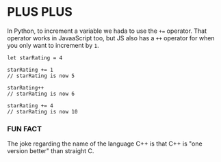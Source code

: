 # PLUS PLUS

In Python, to increment a variable we hada to use the `+=` operator. That operator works in JavaaScript too, but JS also has a `++` operator for when you only want to increment by `1`.

    let starRating = 4

    starRating += 1
    // starRating is now 5

    starRating++
    // starRating is now 6

    starRating += 4
    // starRating is now 10

### FUN FACT

The joke regarding the name of the language C++ is that C++ is "one version better" than straight C.
